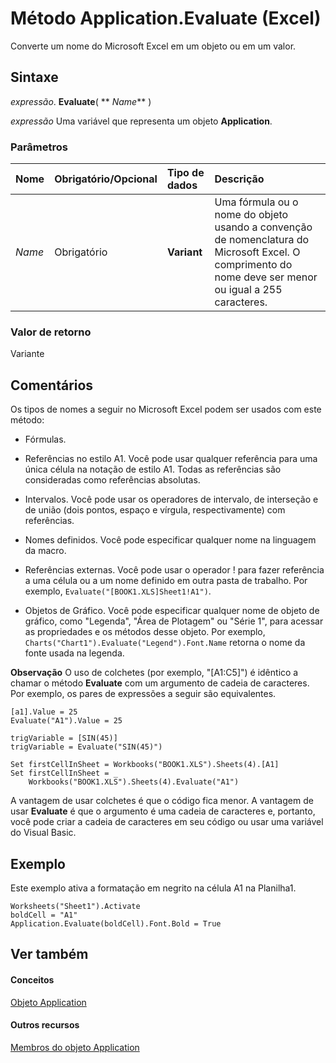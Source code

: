 
# Método Application.Evaluate (Excel)

Converte um nome do Microsoft Excel em um objeto ou em um valor.


## Sintaxe

 _expressão_. **Evaluate**( ** _Name_** )

 _expressão_ Uma variável que representa um objeto **Application**.


### Parâmetros



|**Nome**|**Obrigatório/Opcional**|**Tipo de dados**|**Descrição**|
|:-----|:-----|:-----|:-----|
| _Name_|Obrigatório|**Variant**|Uma fórmula ou o nome do objeto usando a convenção de nomenclatura do Microsoft Excel. O comprimento do nome deve ser menor ou igual a 255 caracteres.|

### Valor de retorno

Variante


## Comentários

Os tipos de nomes a seguir no Microsoft Excel podem ser usados com este método:


- Fórmulas.
    
- Referências no estilo A1. Você pode usar qualquer referência para uma única célula na notação de estilo A1. Todas as referências são consideradas como referências absolutas.
    
- Intervalos. Você pode usar os operadores de intervalo, de interseção e de união (dois pontos, espaço e vírgula, respectivamente) com referências.
    
- Nomes definidos. Você pode especificar qualquer nome na linguagem da macro.
    
- Referências externas. Você pode usar o operador ! para fazer referência a uma célula ou a um nome definido em outra pasta de trabalho. Por exemplo,  `Evaluate("[BOOK1.XLS]Sheet1!A1")`.
    
- Objetos de Gráfico. Você pode especificar qualquer nome de objeto de gráfico, como "Legenda", "Área de Plotagem" ou "Série 1", para acessar as propriedades e os métodos desse objeto. Por exemplo,  `Charts("Chart1").Evaluate("Legend").Font.Name` retorna o nome da fonte usada na legenda.
    

 **Observação**  O uso de colchetes (por exemplo, "[A1:C5]") é idêntico a chamar o método  **Evaluate** com um argumento de cadeia de caracteres. Por exemplo, os pares de expressões a seguir são equivalentes.


```
[a1].Value = 25 
Evaluate("A1").Value = 25 
 
trigVariable = [SIN(45)] 
trigVariable = Evaluate("SIN(45)") 
 
Set firstCellInSheet = Workbooks("BOOK1.XLS").Sheets(4).[A1] 
Set firstCellInSheet = _ 
    Workbooks("BOOK1.XLS").Sheets(4).Evaluate("A1")

```

A vantagem de usar colchetes é que o código fica menor. A vantagem de usar  **Evaluate** é que o argumento é uma cadeia de caracteres e, portanto, você pode criar a cadeia de caracteres em seu código ou usar uma variável do Visual Basic.


## Exemplo

Este exemplo ativa a formatação em negrito na célula A1 na Planilha1.


```
Worksheets("Sheet1").Activate 
boldCell = "A1" 
Application.Evaluate(boldCell).Font.Bold = True
```


## Ver também


#### Conceitos


[Objeto Application](19b73597-5cf9-4f56-8227-b5211f657f6f.md)
#### Outros recursos


[Membros do objeto Application](4cb9ca42-8d07-cc9c-2d80-4eb9a5921e1e.md)